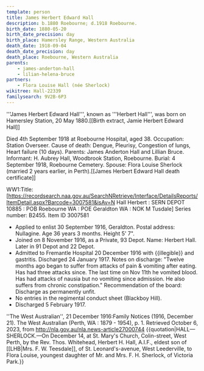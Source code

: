 ```yaml
---
template: person
title: James Herbert Edward Hall
description: b.1880 Roebourne; d.1918 Roebourne.
birth_date: 1880-05-20
birth_date_precision: day
birth_place: Hamersley Range, Western Australia
death_date: 1918-09-04
death_date_precision: day
death_place: Roebourne, Western Australia
parents:
    - james-anderton-hall
    - lilian-helena-bruce
partners:
    - Flora Louise Hall (née Sherlock)
wikitree: Hall-22339
familysearch: 9V2B-6P3
---
```


'''James Herbert Edward Hall''', known as '''Herbert Hall''', was born on Hamersley Station, 20 May 1880.<ref>[[Birth extract, Jamie Herbert Edward Hall]]</ref>

Died 4th September 1918 at Roebourne Hospital, aged 38. Occupation: Station Overseer. Cause of death: Dengue, Pleurisy, Congestion of lungs, Heart failure (10 days). Parents: James Anderton Hall and Lillian Bruce. Informant: H. Aubrey Hall, Woodbrook Station, Roebourne. Burial: 4 September 1918, Roebourne Cemetery. Spouse: Flora Louise Sherlock (married 2 years earlier, in Perth).<ref>[[James Herbert Edward Hall death certificate]]</ref>

WW1:<ref>Title: [https://recordsearch.naa.gov.au/SearchNRetrieve/Interface/DetailsReports/ItemDetail.aspx?Barcode=3007581&isAv=N Hall Herbert : SERN DEPOT 10885 : POB Roebourne WA : POE Geraldton WA : NOK M Tusdale] Series number: B2455. Item ID 3007581</ref>
* Applied to enlist 30 September 1916, Geraldton. Postal address: Nullagine. Age 36 years 3 months. Height 5' 7".
* Joined on 8 November 1916, as a Private, 93 Depot. Name: Herbert Hall. Later in 91 Depot and 22 Depot.
* Admitted to Fremantle Hospital 20 December 1916 with {{illegible}} and gastritis. Discharged 24 January 1917. Notes on discharge: "Twelve months ago began to suffer from attacks of pain & vomiting after eating. Has had three attacks since. The last time on Nov 11th he vomited blood. Has had attacks of nausia but no vomiting since admission. He also suffers from chronic constipation." Recommendation of the board: Discharge as permanently unfit.
* No entries in the regimental conduct sheet (Blackboy Hill).
* Discharged 5 February 1917.

''The West Australian'', 21 December 1916:<ref>Family Notices (1916, December 21). The West Australian (Perth, WA : 1879 - 1954), p. 1. Retrieved October 6, 2023, from http://nla.gov.au/nla.news-article27000744</ref>
{{quotation|HALL—SHERLOCK.—On December 14, at St. Mary's Church, Colin-street, West Perth, by the Rev. Thos. Whitehead, Herbert H. Hall, A.I.F., eldest son of [[LHB|Mrs. F. W. Teesdale]], of St. Leonard's-avenue, West Leederville, to Flora Louise, youngest daughter of Mr. and Mrs. F. H. Sherlock, of Victoria Park.}}
